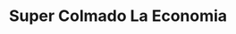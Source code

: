 ---
title: "Super Colmado La Economia"
url: /villa-altagracia/super-colmado-la-economia/
shop: Lebensmittel
---